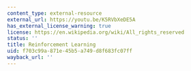 ```yaml
---
content_type: external-resource
external_url: https://youtu.be/K5RVbXeDE5A
has_external_license_warning: true
license: https://en.wikipedia.org/wiki/All_rights_reserved
status: ''
title: Reinforcement Learning
uid: f703c99a-871e-45b5-a749-d8f683fc07ff
wayback_url: ''
---
```

